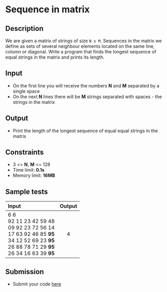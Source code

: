 # Sequence in matrix

## Description
We are given a matrix of strings of size `N x M`. Sequences in the matrix we define as sets of several neighbour elements located on the same line, column or diagonal.
Write a program that finds the longest sequence of equal strings in the matrix and prints its length.

## Input
- On the first line you will receive the numbers **N** and **M** separated by a single space
- On the next **N** lines there will be **M** strings separated with spaces - the strings in the matrix

## Output
- Print the length of the longest sequence of equal equal strings in the matrix

## Constraints
- 3 <= **N**, **M** <= 128
- Time limit: **0.1s**
- Memory limit: **16MB**

## Sample tests

| Input | Output |
|:------|:------:|
| 6 6<br>92 11 23 42 59 48<br>09 92 23 72 56 14<br>17 63 92 46 85 **95**<br>34 12 52 69 23 **95**<br>26 88 78 71 29 **95**<br>26 34 16 63 39 **95** | 4 |

## Submission
- Submit your code [here](http://bgcoder.com/Contests/Compete/Index/316#2)
